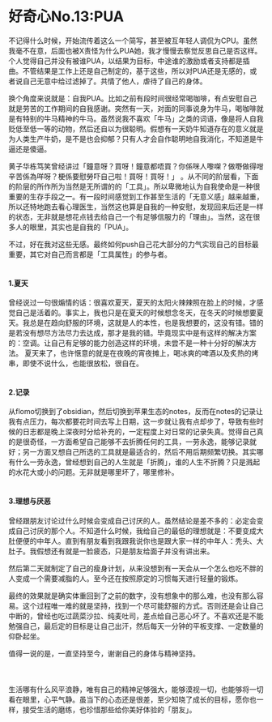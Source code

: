 # 好奇心No.13:PUA

不记得什么时候，开始流传着这么一个简写，甚至被互年轻人调侃为CPU。虽然我毫不在意，后面也被X责怪为什么PUA她，我才慢慢去察觉反思自己是否这样。个人觉得自己并没有被谁PUA，以结果为目标，中途谁的激励或者支持都是插曲。不管结果是工作上还是自己制定的，基于这些，所以对PUA还是无感的，或者说自己无意中给过滤掉了。共情了他人，虐待了自己的身体。

换个角度来说就是：自我PUA。比如之前有段时间很经常喝咖啡，有点安慰自己就是劳苦的工作期间的自我感谢。突然有一天，对面的同事说身为牛马，喝咖啡就是有特别的牛马精神的牛马。虽然说我不喜欢「牛马」之类的词语，像是将人自我贬低至低一等的动物，然后还自以为很聪明。假想有一天奶牛知道存在的意义就是为人类生产牛奶，是不是也会抑郁？只有人才会自作聪明地自我消化，不知道是牛逼还是傻逼。

黄子华栋笃笑曾经讲过「鐘意呀？買呀！鐘意都唔買？你係咪人嚟㗎？做嘢做得咁辛苦係為咩呀？梗係要慰勞吓自己啦！買呀！買呀！」  。从不同的阶层看，下面的阶层的所作所为当然是无所谓的的「工具」。所以卑微地认为自我使命是一种很重要的生存手段之一。有一段时间感觉到工作甚至生活的「无意义感」越来越重，所以还特地跑去看心理医生，当然这也算是自我的一种安慰，发现回来后还是一样的状态，无非就是想花点钱去给自己一个有足够信服力的「理由」。当然，这在很多人的眼里，其实也是自我的「PUA」。

不过，好在我对这些无感。最终如何push自己花大部分的力气实现自己的目标最重要，其它对自己而言都是「工具属性」的参与者。
<br>
<br>	 
#### 1.夏天

曾经说过一句很煽情的话：很喜欢夏天，夏天的太阳火辣辣照在脸上的时候，才感觉自己是活着的。事实上，我也只是在夏天的时候想念冬天，在冬天的时候想要夏天。我总是在趋向舒服的环境，这就是人的本性，也是我想要的，这没有错。错的是若没有想尽方法尽力去达成，那才是我的错。毕竟现实中是有这样的解决方案的：空调。让自己有足够的能力创造这样的环境，未尝不是一种十分好的解决方法。
夏天来了，也许惬意的就是在夜晚的宵夜摊上，喝冰爽的啤酒以及炙热的烤串，即使不说什么，也能很放松，很自在。
<br>
<br>	 
#### 2.记录
从flomo切换到了obsidian，然后切换到苹果生态的notes，反而在notes的记录让我有点压力，每次都要花时间去写上日期，这一步就让我有点却步了，导致有些时候的日志都是晚上深夜时分给补充的，一定程度上对日常的记录失真。觉得自己真的是很奇怪，一方面希望自己能够不去折腾任何的工具，一劳永逸，能够记录就好；另一方面又想自己所选的工具就是最适合的，然后不用后期频繁切换。其实哪有什么一劳永逸，曾经想到自己的人生就是「折腾」，谁的人生不折腾？只是溅起的水花大或小的问题。无非就是哪里坏了，哪里修补。
<br>
<br>	 
#### 3.理想与厌恶

曾经跟朋友讨论过什么时候会变成自己讨厌的人。虽然结论是差不多的：必定会变成自己讨厌的那个人。不知道什么时候，我给自己的最低的理想就是：不要变成大肚便便的中年人。直到有朋友看到我跟我说你也是跟大家一样的中年人：秃头、大肚子。我假想还有就是一脸疲态，只是朋友给面子并没有讲出来。

然后第二天就制定了自己的瘦身计划，从来没想到有一天会从一个怎么也吃不胖的人变成一个需要减脂的人。至今还在按照原定的习惯每天进行轻量的锻炼。

最终的效果就是确实体重回到了之前的数字，没有想象中的那么难，也没有那么容易。这个过程唯一难的就是坚持，找到一个尽可能舒服的方式。否则还是会让自己中断的，曾经也吃过蔬菜沙拉、纯麦吐司，差点给自己恶心坏了。不喜欢还是不能勉强自己，最后定的目标是让自己出汗，然后每天一分钟的平板支撑、一定数量的仰卧起坐。

值得一说的是，一直坚持至今，谢谢自己的身体与精神坚持。  
<br>
<br>	 
生活哪有什么风平浪静，唯有自己的精神足够强大，能够漠视一切，也能够将一切看在眼里，心平气静。虽当下的心态还是很差，至少知晓了成长的目标，愿你也一样，接受生活的磨练，也珍惜那些给你美好体验的「朋友」。


